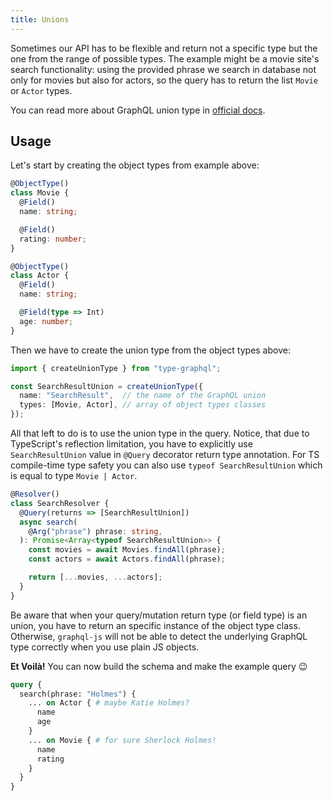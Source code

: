 ```yaml
---
title: Unions
---
```


Sometimes our API has to be flexible and return not a specific type but the one from the range of possible types. The example might be a movie site's search functionality: using the provided phrase we search in database not only for movies but also for actors, so the query has to return the list `Movie` or `Actor` types. 

You can read more about GraphQL union type in [official docs](http://graphql.org/learn/schema/#union-types).

## Usage
Let's start by creating the object types from example above:

```typescript
@ObjectType()
class Movie {
  @Field()
  name: string;

  @Field()
  rating: number;
}
```
```typescript
@ObjectType()
class Actor {
  @Field()
  name: string;

  @Field(type => Int)
  age: number;
}
```

Then we have to create the union type from the object types above:
```typescript
import { createUnionType } from "type-graphql";

const SearchResultUnion = createUnionType({
  name: "SearchResult",  // the name of the GraphQL union
  types: [Movie, Actor], // array of object types classes
});
```

All that left to do is to use the union type in the query.
Notice, that due to TypeScript's reflection limitation, you have to explicitly use `SearchResultUnion` value in `@Query` decorator return type annotation.
For TS compile-time type safety you can also use `typeof SearchResultUnion` which is equal to type `Movie | Actor`.
```typescript
@Resolver()
class SearchResolver {
  @Query(returns => [SearchResultUnion])
  async search(
    @Arg("phrase") phrase: string,
  ): Promise<Array<typeof SearchResultUnion>> {
    const movies = await Movies.findAll(phrase);
    const actors = await Actors.findAll(phrase);

    return [...movies, ...actors];
  }
}
```
Be aware that when your query/mutation return type (or field type) is an union, you have to return an specific instance of the object type class. Otherwise, `graphql-js` will not be able to detect the underlying GraphQL type correctly when you use plain JS objects.

**Et Voilà!** You can now build the schema and make the example query 😉
```graphql
query {
  search(phrase: "Holmes") {
    ... on Actor { # maybe Katie Holmes?
      name
      age
    }
    ... on Movie { # for sure Sherlock Holmes!
      name
      rating
    }
  }
}
```
